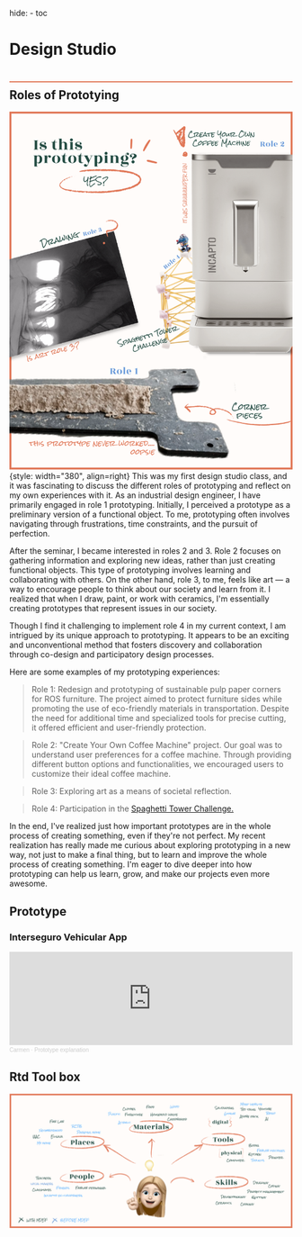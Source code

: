 hide:
    - toc


# Design Studio
<div style="height:2px; background-color: #E17858; margin-top: 40px; margin-bottom: -20px;"></div>

## Roles of Prototying
![](../../images/Term1/Designstydio/PROTOTYPING.svg){style: width="380", align=right}
This was my first design studio class, and it was fascinating to discuss the different roles of prototyping and reflect on my own experiences with it. As an industrial design engineer, I have primarily engaged in role 1 prototyping. Initially, I perceived a prototype as a preliminary version of a functional object. To me, prototyping often involves navigating through frustrations, time constraints, and the pursuit of perfection.

After the seminar, I became interested in roles 2 and 3. Role 2 focuses on gathering information and exploring new ideas, rather than just creating functional objects. This type of prototyping involves learning and collaborating with others. On the other hand, role 3, to me, feels like art — a way to encourage people to think about our society and learn from it. I realized that when I draw, paint, or work with ceramics, I'm essentially creating prototypes that represent issues in our society.

Though I find it challenging to implement role 4 in my current context, I am intrigued by its unique approach to prototyping. It appears to be an exciting and unconventional method that fosters discovery and collaboration through co-design and participatory design processes.

Here are some examples of my prototyping experiences:

>Role 1: Redesign and prototyping of sustainable pulp paper corners for ROS furniture. The project aimed to protect furniture sides while promoting the use of eco-friendly materials in transportation. Despite the need for additional time and specialized tools for precise cutting, it offered efficient and user-friendly protection.

>Role 2: "Create Your Own Coffee Machine" project. Our goal was to understand user preferences for a coffee machine. Through providing different button options and functionalities, we encouraged users to customize their ideal coffee machine.

>Role 3: Exploring art as a means of societal reflection.

>Role 4: Participation in the [Spaghetti Tower Challenge.](https://tinkerlab.com/spaghetti-tower-marshmallow-challenge/)

In the end, I've realized just how important prototypes are in the whole process of creating something, even if they're not perfect. My recent realization has really made me curious about exploring prototyping in a new way, not just to make a final thing, but to learn and improve the whole process of creating something. I'm eager to dive deeper into how prototyping can help us learn, grow, and make our projects even more awesome.

## Prototype

### Interseguro Vehicular App
<iframe width="100%" height="166" scrolling="no" frameborder="no" allow="autoplay" src="https://w.soundcloud.com/player/?url=https%3A//api.soundcloud.com/tracks/1646612775%3Fsecret_token%3Ds-JAGxgQKTqCD&color=%23699ada&auto_play=false&hide_related=false&show_comments=true&show_user=true&show_reposts=false&show_teaser=true"></iframe><div style="font-size: 10px; color: #cccccc;line-break: anywhere;word-break: normal;overflow: hidden;white-space: nowrap;text-overflow: ellipsis; font-family: Interstate,Lucida Grande,Lucida Sans Unicode,Lucida Sans,Garuda,Verdana,Tahoma,sans-serif;font-weight: 100;"><a href="https://soundcloud.com/carmen-80036726" title="Carmen" target="_blank" style="color: #cccccc; text-decoration: none;">Carmen</a> · <a href="https://soundcloud.com/carmen-80036726/prototype-explanation/s-JAGxgQKTqCD" title="Prototype explanation" target="_blank" style="color: #cccccc; text-decoration: none;">Prototype explanation</a></div>

## Rtd Tool box
![](../../images/Term1/Designstydio/RTD.svg)



